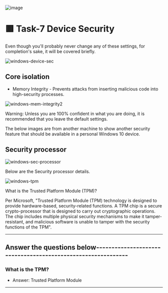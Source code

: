 
![image](https://user-images.githubusercontent.com/94435318/162138207-3af8650f-0685-4602-b1c5-785412c5225c.png)

# 🟥 Task-7 Device Security

Even though you'll probably never change any of these settings, for completion's sake, it will be covered briefly.

![windows-device-sec](https://user-images.githubusercontent.com/94435318/162144813-ba85ebe8-8f32-4c85-8f67-442ab0e4cf90.png)

## Core isolation

- Memory Integrity - Prevents attacks from inserting malicious code into high-security processes.

![windows-mem-integrity2](https://user-images.githubusercontent.com/94435318/162144859-6c430c8c-dac0-4a72-b64e-5eff6e114ee6.png)

Warning: Unless you are 100% confident in what you are doing, it is recommended that you leave the default settings. 

The below images are from another machine to show another security feature that should be available in a personal Windows 10 device.

## Security processor

![windows-sec-processor](https://user-images.githubusercontent.com/94435318/162145033-86f99914-6632-47dc-9f2f-fa54923861cd.png)

Below are the Security processor details.

![windows-tpm](https://user-images.githubusercontent.com/94435318/162145059-e000050f-a50a-41fc-b57b-69e6d7e0f3d5.png)

What is the Trusted Platform Module (TPM)?

Per Microsoft, "Trusted Platform Module (TPM) technology is designed to provide hardware-based, security-related functions. A TPM chip is a secure crypto-processor that is designed to carry out cryptographic operations. The chip includes multiple physical security mechanisms to make it tamper-resistant, and malicious software is unable to tamper with the security functions of the TPM".

---------------------------------------------------------------------------------------------------

Answer the questions below-------------------------------------------------------------
--

### What is the TPM?

- Answer: Trusted Platform Module

------------------------------------------------------------------------------------------------
